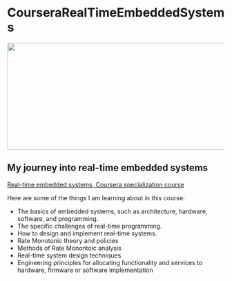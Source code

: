 # CourseraRealTimeEmbeddedSystems

<img width="820" height="248" src="https://github.com/luisangelcg007/CourseraRealTimeEmbeddedSystems/assets/6488583/217ffb5e-9674-4eb9-acce-57df5144a74b">

## My journey into real-time embedded systems

[Real-time embedded systems, Coursera specialization course](https://www.coursera.org/specializations/real-time-embedded-systems) 

Here are some of the things I am learning about in this course:

* The basics of embedded systems, such as architecture, hardware, software, and programming.
* The specific challenges of real-time programming.
* How to design and implement real-time systems.
* Rate Monotonic theory and policies
* Methods of Rate Monontoic analysis
* Real-time system design techniques
* Engineering principles for allocating functionality and services to hardware, firmware or software implementation
